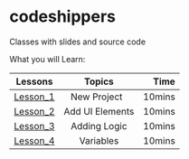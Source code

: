 # codeshippers
Classes with slides and source code

What you will Learn:

| Lessons       | Topics          | Time  |
| ------------- |:---------------:| -----:|
| [Lesson_1](Lesson_1/README.md) | New Project     | 10mins|
| [Lesson_2](Lesson_2/README.md) | Add UI Elements | 10mins|
| [Lesson_3](Lesson_3/README.md) | Adding Logic    | 10mins|
| [Lesson_4](Lesson_4/README.md) | Variables       | 10mins|

